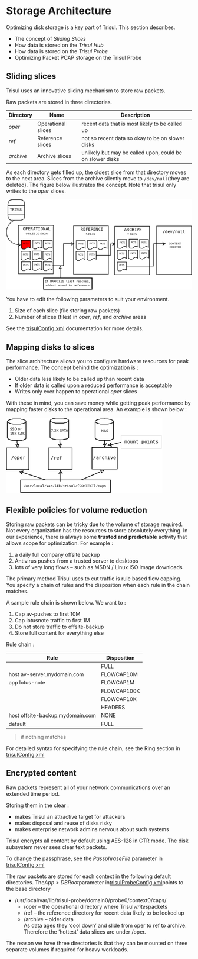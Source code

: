 # Storage Architecture 


Optimizing disk storage is a key part of Trisul. This section describes.


- The concept of *Sliding Slices* 
- How data is stored on the *Trisul Hub*
- How data is stored on the *Trisul Probe*
- Optimizing Packet PCAP storage on the Trisul Probe 




## Sliding slices

Trisul uses an innovative sliding mechanism to store raw packets.

Raw packets are stored in three directories.

| Directory | Name               | Description                                               |
| --------- | ------------------ | --------------------------------------------------------- |
| *oper*    | Operational slices | recent data that is most likely to be called up           |
| *ref*     | Reference slices   | not so recent data so okay to be on slower disks          |
| *archive* | Archive slices     | unlikely but may be called upon, could be on slower disks |

As each directory gets filled up, the oldest slice from that directory 
moves to the next area. Slices from the archive silently move to `/dev/null`(they are deleted). The figure below illustrates the concept. Note that trisul only writes to the *oper* slices.

![](images/fullcontent.png)

You have to edit the following parameters to suit your environment.

1. Size of each slice (file storing raw packets)
2. Number of slices (files) in *oper*, *ref*, and *archive* areas

See the [trisulConfig.xml](https://trisul.org/docs/ref/trisulconfig.html) documentation for more details.

## Mapping disks to slices

The slice architecture allows you to configure hardware resources for peak performance. The concept behind the optimization is :

- Older data less likely to be called up than recent data
- If older data is called upon a reduced performance is acceptable
- Writes only ever happen to operational *oper* slices

With these in mind, you can save money while getting peak performance
 by mapping faster disks to the operational area. An example is shown 
below :

![](images/fullcontentdisk.png)

## Flexible policies for volume reduction

Storing raw packets can be tricky due to the volume of storage 
required. Not every organization has the resources to store absolutely 
everything. In our experience, there is always some **trusted and predictable** activity that allows scope for optimization. For example :

1. a daily full company offsite backup
2. Antivirus pushes from a trusted server to desktops
3. lots of very long flows – such as MSDN / Linux ISO image downloads

The primary method Trisul uses to cut traffic is rule based flow 
capping. You specify a chain of rules and the disposition when each rule
 in the chain matches.

A sample rule chain is shown below. We want to :

1. Cap av-pushes to first 10M
2. Cap lotusnote traffic to first 1M
3. Do not store traffic to offsite-backup
4. Store full content for everything else

Rule chain :

| Rule                             | Disposition |
| -------------------------------- | ----------- |
|                                  | FULL        |
| host av-server.mydomain.com      | FLOWCAP10M  |
| app lotus-note                   | FLOWCAP1M   |
|                                  | FLOWCAP100K |
|                                  | FLOWCAP10K  |
|                                  | HEADERS     |
| host offsite-backup.mydomain.com | NONE        |
| default                          | FULL        |

> if nothing matches

For detailed syntax for specifying the rule chain, see the Ring section in [trisulConfig.xml](https://trisul.org/docs/ref/trisulconfig.html#ring)

## Encrypted content

Raw packets represent all of your network communications over an extended time period.

Storing them in the clear :

- makes Trisul an attractive target for attackers
- makes disposal and reuse of disks risky
- makes enterprise network admins nervous about such systems

Trisul encrypts all content by default using AES-128 in CTR mode. The disk subsystem never sees clear text packets.

To change the passphrase, see the *PassphraseFile* parameter in [trisulConfig.xml](https://trisul.org/docs/ref/trisulconfig.html#ring)



The raw packets are stored for each context in the following default directories. The*App > DBRoot*parameter in[trisulProbeConfig.xml](/docs/ref/trisulconfig)points to the base directory

- /usr/local/var/lib/trisul-probe/domain0/probe0/context0/caps/
  - /oper – the operational directory where Trisul*writes*packets
  - /ref – the reference directory for recent data likely to be looked up
  - /archive – older data  
    As data ages they ‘cool down’ and slide from oper to ref to archive. Therefore the ‘hottest’ data slices are under /oper.

The reason we have three directories is that they can be mounted on three separate volumes if required for heavy workloads.